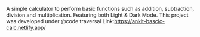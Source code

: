 
A simple calculator to perform basic functions such as addition, subtraction, division and multiplication. Featuring both Light &amp; Dark Mode. This project was developed under @code traversal
Link:https://ankit-bascic-calc.netlify.app/



